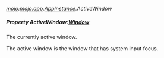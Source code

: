_[mojo](../../modules/mojo/mojo-module.md):[mojo.app](../../modules/mojo/mojo-app.md).[AppInstance](../../modules/mojo/mojo-app-appinstance.md).ActiveWindow_
##### Property ActiveWindow:[Window](../../modules/mojo/mojo-app-window.md)
The currently active window.

The active window is the window that has system input focus.

